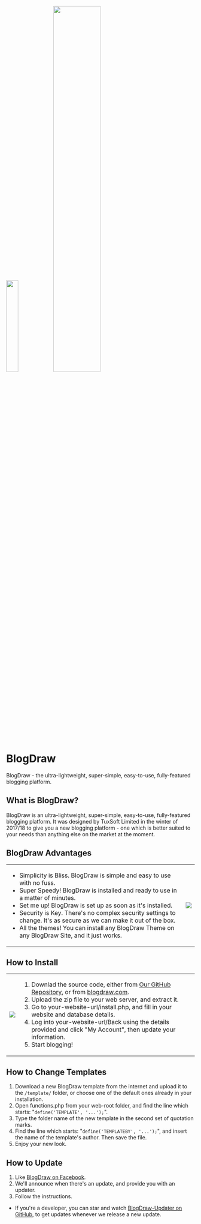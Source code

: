 <img width="25%" src="https://blogdraw.com/images/BlogDrawLogoWoT1024.png" /><img width="50%" src="https://blogdraw.com/images/BlogDrawLogoBoT1024.png" />

# BlogDraw
BlogDraw - the ultra-lightweight, super-simple, easy-to-use, fully-featured blogging platform.

## What is BlogDraw?
BlogDraw is an ultra-lightweight, super-simple, easy-to-use, fully-featured blogging platform. It was designed by TuxSoft Limited in the winter of 2017/18 to give you a new blogging platform - one which is better suited to your needs than anything else on the market at the moment.
## BlogDraw Advantages
<table>
  <tr>
    <td>
      <ul>
        <li>Simplicity is Bliss.  BlogDraw is simple and easy to use with no fuss.</li>
        <li>Super Speedy!  BlogDraw is installed and ready to use in a matter of minutes.</li>
        <li>Set me up! BlogDraw is set up as soon as it's installed.  </li>
        <li>Security is Key.  There's no complex security settings to change.  It's as secure as we can make it out of the box.</li>
        <li>All the themes! You can install any BlogDraw Theme on any BlogDraw Site, and it just works. </li>
      </ul>
    </td>
    <td>
      <img src="https://blogdraw.com/images/writer.png" />
    </td>
  </tr>
</table>

## How to Install
<table>
  <tr>
    <td>
      <img src="https://blogdraw.com/images/account.png" />
    </td>
    <td>
      <ol>
        <li>Downlad the source code, either from <a href="https://github.com/TuxSoftLimited/BlogDraw" title="BlogDraw on GitHub">Our GitHub Repository</a>, or from <a href="https://blogdraw.com" title="Visit BlogDraw">blogdraw.com</a>.</li>
        <li>Upload the zip file to your web server, and extract it.</li>
        <li>Go to your-website-url/install.php, and fill in your website and database details.</li>
        <li>Log into your-website-url/Back using the details provided and click "My Account", then update your information.</li>
        <li>Start blogging!</li>
      </ol>
    </td>
  </tr>
</table>

## How to Change Templates
1. Download a new BlogDraw template from the internet and upload it to the `/template/` folder, or choose one of the default ones already in your installation.
2. Open functions.php from your web-root folder, and find the line which starts: "`define('TEMPLATE', '...');`".
3. Type the folder name of the new template in the second set of quotation marks.
4. Find the line which starts: "`define('TEMPLATEBY', '...');`", and insert the name of the template's author.  Then save the file.
5. Enjoy your new look.

## How to Update
1. Like [BlogDraw on Facebook](https://www.facebook.com/BlogDraw/ "BlogDraw's Facebook Page").
2. We'll announce when there's an update, and provide you with an updater.
3. Follow the instructions.
 - If you're a developer, you can star and watch [BlogDraw-Updater on GitHub](https://github.com/TuxSoftLimited/BlogDraw-Updater "BlogDraw-Updater"), to get updates whenever we release a new update.
